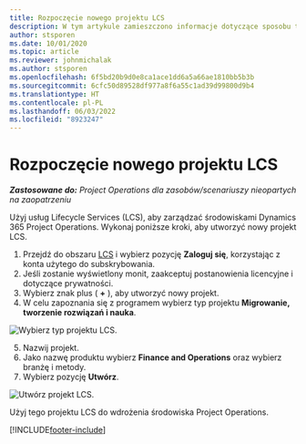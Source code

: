 ```yaml
---
title: Rozpoczęcie nowego projektu LCS
description: W tym artykule zamieszczono informacje dotyczące sposobu tworzenia nowego projektu w LCS dla środowiska aplikacji Project Operations.
author: stsporen
ms.date: 10/01/2020
ms.topic: article
ms.reviewer: johnmichalak
ms.author: stsporen
ms.openlocfilehash: 6f5bd20b9d0e8ca1ace1dd6a5a66ae1810bb5b3b
ms.sourcegitcommit: 6cfc50d89528df977a8f6a55c1ad39d99800d9b4
ms.translationtype: HT
ms.contentlocale: pl-PL
ms.lasthandoff: 06/03/2022
ms.locfileid: "8923247"
---
```

# <a name="start-a-new-lcs-project"></a>Rozpoczęcie nowego projektu LCS

_**Zastosowane do:** Project Operations dla zasobów/scenariuszy nieopartych na zaopatrzeniu_

Użyj usług Lifecycle Services (LCS), aby zarządzać środowiskami Dynamics 365 Project Operations. Wykonaj poniższe kroki, aby utworzyć nowy projekt LCS.

1. Przejdź do obszaru [LCS](https://lcs.dynamics.com/Logon/Index) i wybierz pozycję **Zaloguj się**, korzystając z konta użytego do subskrybowania.
2. Jeśli zostanie wyświetlony monit, zaakceptuj postanowienia licencyjne i dotyczące prywatności.
3. Wybierz znak plus ( **+** ), aby utworzyć nowy projekt.
4. W celu zapoznania się z programem wybierz typ projektu **Migrowanie, tworzenie rozwiązań i nauka**.

  ![Wybierz typ projektu LCS.](./media/create-lcs-1.png)

5. Nazwij projekt. 
6. Jako nazwę produktu wybierz **Finance and Operations** oraz wybierz branżę i metody. 
7. Wybierz pozycję **Utwórz**.

![Utwórz projekt LCS.](./media/create-lcs-2.png)

Użyj tego projektu LCS do wdrożenia środowiska Project Operations.



[!INCLUDE[footer-include](../includes/footer-banner.md)]